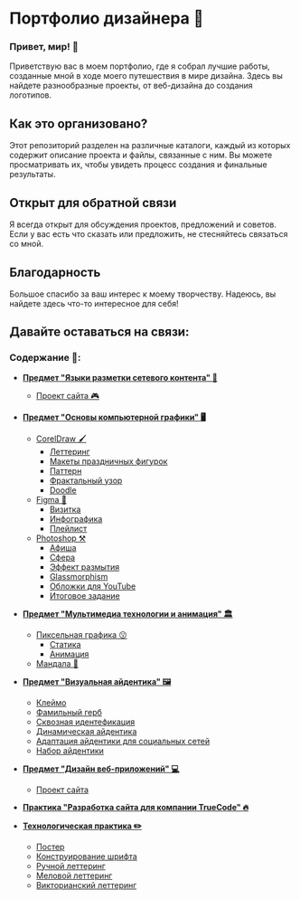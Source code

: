 # Портфолио дизайнера 🎨
### Привет, мир! 👋

Приветствую вас в моем портфолио, где я собрал лучшие работы, созданные мной в ходе моего путешествия в мире дизайна. Здесь вы найдете разнообразные проекты, от веб-дизайна до создания логотипов.

## Как это организовано?
Этот репозиторий разделен на различные каталоги, каждый из которых содержит описание проекта и файлы, связанные с ним. Вы можете просматривать их, чтобы увидеть процесс создания и финальные результаты.

## Открыт для обратной связи
Я всегда открыт для обсуждения проектов, предложений и советов. Если у вас есть что сказать или предложить, не стесняйтесь связаться со мной.

## Благодарность
Большое спасибо за ваш интерес к моему творчеству. Надеюсь, вы найдете здесь что-то интересное для себя!

Давайте оставаться на связи:
- 

### Содержание 👻:
- **[Предмет "Языки разметки сетевого контента" 🧠]()**
    - [Проект сайта 🎮]()


- **[Предмет "Основы компьютерной графики" 🖥️]()**
    - [CorelDraw 🖌️]()
        - [Леттеринг]()
        - [Макеты праздничных фигурок]()
        - [Паттерн]()
        - [Фрактальный узор]()
        - [Doodle]()
    - [Figma 🌈]()
        - [Визитка]()
        - [Инфографика]()
        - [Плейлист]()
    - [Photoshop ⚒️]()
        - [Афиша]()
        - [Сфера]()
        - [Эффект размытия]()
        - [Glassmorphism]()
        - [Обложки для YouTube]()
        - [Итоговое задание]()


- **[Предмет "Мультимедиа технологии и анимация" 🏛️]()**
    - [Пиксельная графика 😗]()
        - [Статика]()
        - [Анимация]()
    - [Мандала 🔮]()


- **[Предмет "Визуальная айдентика" 🖼️]()**
    - [Клеймо]()
    - [Фамильный герб]() 
    - [Сквозная идентефикация]() 
    - [Динамическая айдентика]() 
    - [Адаптация айдентики для социальных сетей]() 
    - [Набор айдентики]()


- **[Предмет "Дизайн веб-приложений" 💻]()**
    - [Проект сайта]()


- **[Практика "Разработка сайта для компании TrueCode" 🔥]()**


- **[Технологическая практика ✏️]()**
    - [Постер]()
    - [Конструирование шрифта]()
    - [Ручной леттеринг]()
    - [Меловой леттеринг]()
    - [Викторианский леттеринг]()